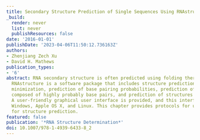 ```yaml
---
title: Secondary Structure Prediction of Single Sequences Using RNAstructure
_build:
  render: never
  list: never
  publishResources: false
date: '2016-01-01'
publishDate: '2023-04-06T11:50:12.736163Z'
authors:
- Zhenjiang Zech Xu
- David H. Mathews
publication_types:
- '6'
abstract: RNA secondary structure is often predicted using folding thermodynamics.
  RNAstructure is a software package that includes structure prediction by free energy
  minimization, prediction of base pairing probabilities, prediction of structures
  composed of highly probably base pairs, and prediction of structures with pseudoknots.
  A user-friendly graphical user interface is provided, and this interface works on
  Windows, Apple OS X, and Linux. This chapter provides protocols for using RNAstructure
  for structure prediction.
featured: false
publication: '*RNA Structure Determination*'
doi: 10.1007/978-1-4939-6433-8_2
---
```


